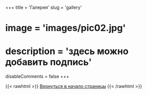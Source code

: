 +++
title = 'Галерея'
slug = 'gallery'
# image = 'images/pic02.jpg'
# description = 'здесь можно добавить подпись'
disableComments = false
+++





{{< rawhtml >}}
<a href="#">Вернуться в начало страницы</a>
{{< /rawhtml >}}
